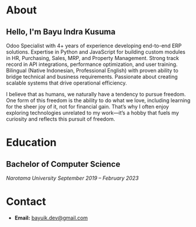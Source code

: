 # About

## Hello, I'm Bayu Indra Kusuma

Odoo Specialist with 4+ years of experience developing end-to-end ERP solutions. Expertise in Python and JavaScript for building custom modules in HR, Purchasing, Sales, MRP, and Property Management. Strong track record in API integrations, performance optimization, and user training. Bilingual (Native Indonesian, Professional English) with proven ability to bridge technical and business requirements. Passionate about creating scalable systems that drive operational efficiency.

I believe that as humans, we naturally have a tendency to pursue freedom. One form of this freedom is the ability to do what we love, including learning for the sheer joy of it, not for financial gain. That’s why I often enjoy exploring technologies unrelated to my work—it’s a hobby that fuels my curiosity and reflects this pursuit of freedom.



# Education
## Bachelor of Computer Science
*Narotama University*
*September 2019 – February 2023*

# Contact

- **Email:** bayuik.dev@gmail.com